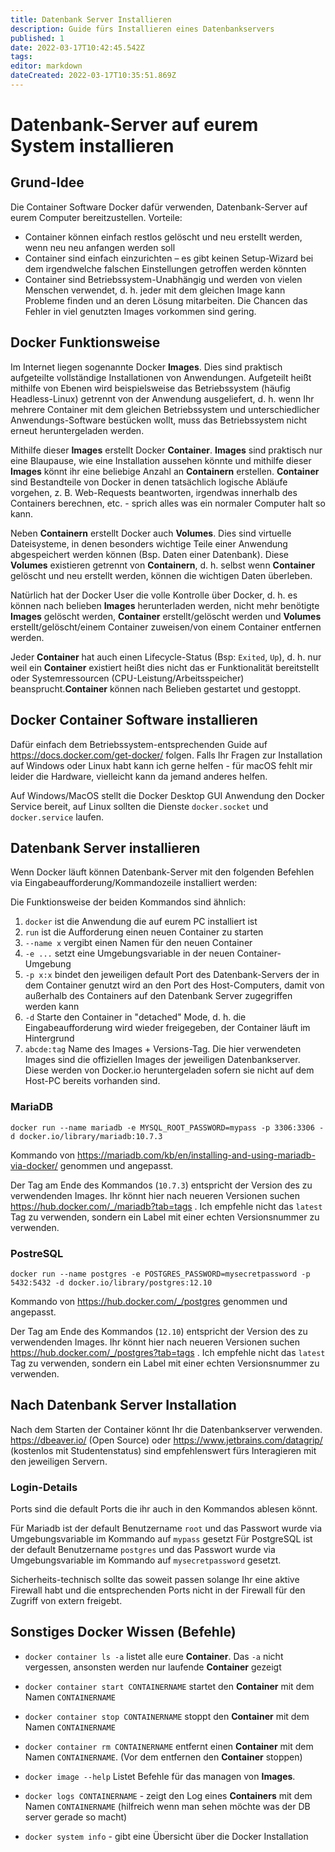 ```yaml
---
title: Datenbank Server Installieren
description: Guide fürs Installieren eines Datenbankservers
published: 1
date: 2022-03-17T10:42:45.542Z
tags: 
editor: markdown
dateCreated: 2022-03-17T10:35:51.869Z
---
```


# Datenbank-Server auf eurem System installieren

## Grund-Idee

Die Container Software Docker dafür verwenden, Datenbank-Server auf eurem Computer bereitzustellen.
Vorteile:

- Container können einfach restlos gelöscht und neu erstellt werden, wenn neu neu anfangen werden soll
- Container sind einfach einzurichten – es gibt keinen Setup-Wizard bei dem irgendwelche falschen Einstellungen getroffen werden könnten
- Container sind Betriebssystem-Unabhängig und werden von vielen Menschen verwendet, d. h. jeder mit dem gleichen Image kann Probleme finden und an deren Lösung mitarbeiten. Die Chancen das Fehler in viel genutzten Images vorkommen sind gering.

## Docker Funktionsweise

Im Internet liegen sogenannte Docker **Images**. Dies sind praktisch aufgeteilte vollständige Installationen von Anwendungen.
Aufgeteilt heißt mithilfe von Ebenen wird beispielsweise das Betriebssystem (häufig Headless-Linux) getrennt von der Anwendung ausgeliefert, d. h. wenn Ihr mehrere Container mit dem gleichen Betriebssystem und unterschiedlicher Anwendungs-Software bestücken wollt, muss das Betriebssystem nicht erneut heruntergeladen werden.

Mithilfe dieser **Images** erstellt Docker **Container**. **Images** sind praktisch nur eine Blaupause, wie eine Installation aussehen könnte und mithilfe dieser **Images** könnt ihr eine beliebige Anzahl an **Containern** erstellen.
**Container** sind Bestandteile von Docker in denen tatsächlich logische Abläufe vorgehen, z. B. Web-Requests beantworten, irgendwas innerhalb des Containers berechnen, etc. - sprich alles was ein normaler Computer halt so kann.

Neben **Containern** erstellt Docker auch **Volumes**. Dies sind virtuelle Dateisysteme, in denen besonders wichtige Teile einer Anwendung abgespeichert werden können (Bsp. Daten einer Datenbank). Diese **Volumes** existieren getrennt von **Containern**, d. h. selbst wenn  **Container** gelöscht und neu erstellt werden, können die wichtigen Daten überleben.

Natürlich hat der Docker User die volle Kontrolle über Docker, d. h. es können nach belieben **Images** herunterladen werden, nicht mehr benötigte **Images** gelöscht werden, **Container** erstellt/gelöscht werden und **Volumes** erstellt/gelöscht/einem Container zuweisen/von einem Container entfernen werden.

Jeder **Container** hat auch einen Lifecycle-Status (Bsp: `Exited`, `Up`), d. h. nur weil ein **Container** existiert heißt dies nicht das er Funktionalität bereitstellt oder Systemressourcen (CPU-Leistung/Arbeitsspeicher) beansprucht.**Container** können nach Belieben gestartet und gestoppt.

## Docker Container Software installieren

Dafür einfach dem Betriebssystem-entsprechenden Guide auf <https://docs.docker.com/get-docker/> folgen.
Falls Ihr Fragen zur Installation auf Windows oder Linux habt kann ich gerne helfen - für macOS fehlt mir leider die Hardware, vielleicht kann da jemand anderes helfen.

Auf Windows/MacOS stellt die Docker Desktop GUI Anwendung den Docker Service bereit, auf Linux sollten die Dienste `docker.socket` und `docker.service` laufen.

## Datenbank Server installieren

Wenn Docker läuft können Datenbank-Server mit den folgenden Befehlen via Eingabeaufforderung/Kommandozeile installiert werden:

Die Funktionsweise der beiden Kommandos sind ähnlich:

1. `docker` ist die Anwendung die auf eurem PC installiert ist
2. `run` ist die Aufforderung einen neuen Container zu starten
3. `--name x` vergibt einen Namen für den neuen Container
4. `-e ...` setzt eine Umgebungsvariable in der neuen Container-Umgebung
5. `-p x:x` bindet den jeweiligen default Port des Datenbank-Servers der in dem Container genutzt wird an den Port des Host-Computers, damit von außerhalb des Containers auf den Datenbank Server zugegriffen werden kann
6. `-d` Starte den Container in "detached" Mode, d. h. die Eingabeaufforderung wird wieder freigegeben, der Container läuft im Hintergrund
7. `abcde:tag` Name des Images + Versions-Tag. Die hier verwendeten Images sind die offiziellen Images der jeweiligen Datenbankserver. Diese werden von Docker.io heruntergeladen sofern sie nicht auf dem Host-PC bereits vorhanden sind.

### MariaDB

```CLI
docker run --name mariadb -e MYSQL_ROOT_PASSWORD=mypass -p 3306:3306 -d docker.io/library/mariadb:10.7.3
```

Kommando von <https://mariadb.com/kb/en/installing-and-using-mariadb-via-docker/> genommen und angepasst.

Der Tag am Ende des Kommandos (`10.7.3`) entspricht der Version des zu verwendenden Images. Ihr könnt hier nach neueren Versionen suchen <https://hub.docker.com/_/mariadb?tab=tags> . Ich empfehle nicht das `latest` Tag zu verwenden, sondern ein Label mit einer echten Versionsnummer zu verwenden.

### PostreSQL

```CLI
docker run --name postgres -e POSTGRES_PASSWORD=mysecretpassword -p 5432:5432 -d docker.io/library/postgres:12.10
```

Kommando von <https://hub.docker.com/_/postgres> genommen und angepasst.

Der Tag am Ende des Kommandos (`12.10`) entspricht der Version des zu verwendenden Images. Ihr könnt hier nach neueren Versionen suchen <https://hub.docker.com/_/postgres?tab=tags> . Ich empfehle nicht das `latest` Tag zu verwenden, sondern ein Label mit einer echten Versionsnummer zu verwenden.

## Nach Datenbank Server Installation

Nach dem Starten der Container könnt Ihr die Datenbankserver verwenden.
<https://dbeaver.io/> (Open Source) oder <https://www.jetbrains.com/datagrip/> (kostenlos mit Studentenstatus) sind empfehlenswert fürs Interagieren mit den jeweiligen Servern.

### Login-Details

Ports sind die default Ports die ihr auch in den Kommandos ablesen könnt.

Für Mariadb ist der default Benutzername `root` und das Passwort wurde via Umgebungsvariable im Kommando auf `mypass` gesetzt
Für PostgreSQL ist der default Benutzername `postgres` und das Passwort wurde via Umgebungsvariable im Kommando auf `mysecretpassword` gesetzt.

Sicherheits-technisch sollte das soweit passen solange Ihr eine aktive Firewall habt und die entsprechenden Ports nicht in der Firewall für den Zugriff von extern freigebt.

## Sonstiges Docker Wissen (Befehle)

- `docker container ls -a` listet alle eure **Container**. Das `-a` nicht vergessen, ansonsten werden nur laufende **Container** gezeigt

- `docker container start CONTAINERNAME` startet den **Container** mit dem Namen `CONTAINERNAME`

- `docker container stop CONTAINERNAME` stoppt den **Container** mit dem Namen `CONTAINERNAME`

- `docker container rm CONTAINERNAME` entfernt einen **Container** mit dem Namen `CONTAINERNAME`. (Vor dem entfernen den **Container** stoppen)

- `docker image --help` Listet Befehle für das managen von **Images**.

- `docker logs CONTAINERNAME` - zeigt den Log eines **Containers** mit dem Namen `CONTAINERNAME` (hilfreich wenn man sehen möchte was der DB server gerade so macht)

- `docker system info` - gibt eine Übersicht über die Docker Installation
